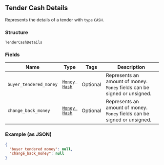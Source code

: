 ## Tender Cash Details

Represents the details of a tender with `type` `CASH`.

### Structure

`TenderCashDetails`

### Fields

| Name | Type | Tags | Description |
|  --- | --- | --- | --- |
| `buyer_tendered_money` | [`Money Hash`](/doc/models/money.md) | Optional | Represents an amount of money. `Money` fields can be signed or unsigned. |
| `change_back_money` | [`Money Hash`](/doc/models/money.md) | Optional | Represents an amount of money. `Money` fields can be signed or unsigned. |

### Example (as JSON)

```json
{
  "buyer_tendered_money": null,
  "change_back_money": null
}
```


